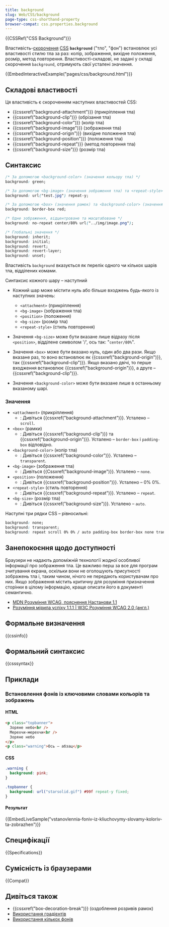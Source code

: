 ```yaml
---
title: background
slug: Web/CSS/background
page-type: css-shorthand-property
browser-compat: css.properties.background
---
```


{{CSSRef("CSS Background")}}

Властивість-[скорочення](/uk/docs/Web/CSS/Shorthand_properties) [CSS](/uk/docs/Web/CSS) **`background`** ("тло", "фон") встановлює усі властивості стилю тла за раз: колір, зображення, вихідне положення, розмір, метод повторення. Властивості-складові, не задані у складі скорочення `background`, отримують свої усталені значення.

{{EmbedInteractiveExample("pages/css/background.html")}}

## Складові властивості

Ця властивість є скороченням наступних властивостей CSS:

- {{cssxref("background-attachment")}} (прикріплення тла)
- {{cssxref("background-clip")}} (обрізання тла)
- {{cssxref("background-color")}} (колір тла)
- {{cssxref("background-image")}} (зображення тла)
- {{cssxref("background-origin")}} (вихідне положення тла)
- {{cssxref("background-position")}} (положення тла)
- {{cssxref("background-repeat")}} (метод повторення тла)
- {{cssxref("background-size")}} (розмір тла)

## Синтаксис

```css
/* За допомогою <background-color> (значення кольору тла) */
background: green;

/* За допомогою <bg-image> (значення зображення тла) та <repeat-style> (значення стилю повторення) */
background: url("test.jpg") repeat-y;

/* За допомогою <box> (значення рамок) та <background-color> (значення кольору тла) */
background: border-box red;

/* Одне зображення, відцентроване та масштабоване */
background: no-repeat center/80% url("../img/image.png");

/* Глобальні значення */
background: inherit;
background: initial;
background: revert;
background: revert-layer;
background: unset;
```

Властивість `background` вказується як перелік одного чи кількох шарів тла, відділених комами.

Синтаксис кожного шару – наступний

- Кожний шар може містити нуль або більше входжень будь-якого із наступних значень:

  - `<attachment>` (прикріплення)
  - `<bg-image>` (зображення тла)
  - `<position>` (положення)
  - `<bg-size>` (розмір тла)
  - `<repeat-style>` (стиль повторення)

- Значення `<bg-size>` може бути вказане лише відразу після `<position>`, відділене символом '/', ось так: "`center/80%`".
- Значення `<box>` може бути вказано нуль, один або два рази. Якщо вказане раз, то воно встановлює як {{cssxref("background-origin")}}, так {{cssxref("background-clip")}}. Якщо вказано двічі, то перше входження встановлює {{cssxref("background-origin")}}, а друге – {{cssxref("background-clip")}}.
- Значення `<background-color>` може бути вказане лише в останньому вказаному шарі.

### Значення

- `<attachment>` (прикріплення)
  - : Дивіться {{cssxref("background-attachment")}}. Усталено – `scroll`.
- `<box>` (рамки)
  - : Дивіться {{cssxref("background-clip")}} та {{cssxref("background-origin")}}. Усталено – `border-box` і `padding-box` відповідно.
- `<background-color>` (колір тла)
  - : Дивіться {{cssxref("background-color")}}. Усталено – `transparent`.
- `<bg-image>` (зображення тла)
  - : Дивіться {{Cssxref("background-image")}}. Усталено – `none`.
- `<position>` (положення)
  - : Дивіться {{cssxref("background-position")}}. Усталено – 0% 0%.
- `<repeat-style>` (стиль повторення)
  - : Дивіться {{cssxref("background-repeat")}}. Усталено – `repeat`.
- `<bg-size>` (розмір тла)
  - : Дивіться {{cssxref("background-size")}}. Усталено – `auto`.

Наступні три рядки CSS – рівносильні:

```css
background: none;
background: transparent;
background: repeat scroll 0% 0% / auto padding-box border-box none transparent;
```

## Занепокоєння щодо доступності

Браузери не надають допоміжній технології жодної особливої інформації про зображення тла. Це важливо перш за все для програм зчитування екрана, оскільки вони не оголошують присутності зображень тла і, таким чином, нічого не передають користувачам про них. Якщо зображення містить критичну для розуміння призначення сторінки в цілому інформацію, краще описати його в документі семантично.

- [MDN Розуміння WCAG, пояснення Настанови 1.1](/uk/docs/Web/Accessibility/Understanding_WCAG/Perceivable#nastanova-1-1-nadannia-tekstovykh-alternatyv-netekstovomu-vmistu)
- [Розуміння мірила успіху 1.1.1 | W3C Розуміння WCAG 2.0 (англ.)](https://www.w3.org/TR/2016/NOTE-UNDERSTANDING-WCAG20-20161007/text-equiv-all.html)

## Формальне визначення

{{cssinfo}}

## Формальний синтаксис

{{csssyntax}}

## Приклади

### Встановлення фонів із ключовими словами кольорів та зображень

#### HTML

```html
<p class="topbanner">
  Зоряне небо<br />
  Мерехчи-мерехчи<br />
  Зоряне небо
</p>
<p class="warning">Ось – абзац</p>
```

#### CSS

```css
.warning {
  background: pink;
}

.topbanner {
  background: url("starsolid.gif") #99f repeat-y fixed;
}
```

#### Результат

{{EmbedLiveSample("vstanovlennia-foniv-iz-kliuchovymy-slovamy-koloriv-ta-zobrazhen")}}

## Специфікації

{{Specifications}}

## Сумісність із браузерами

{{Compat}}

## Дивіться також

- {{cssxref("box-decoration-break")}} (оздоблення розривів рамок)
- [Використання градієнтів](/uk/docs/Web/CSS/CSS_images/Using_CSS_gradients)
- [Використання кількох фонів](/uk/docs/Web/CSS/CSS_backgrounds_and_borders/Using_multiple_backgrounds)
